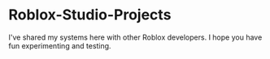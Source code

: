 # Roblox-Studio-Projects

I've shared my systems here with other Roblox developers.
I hope you have fun experimenting and testing.
